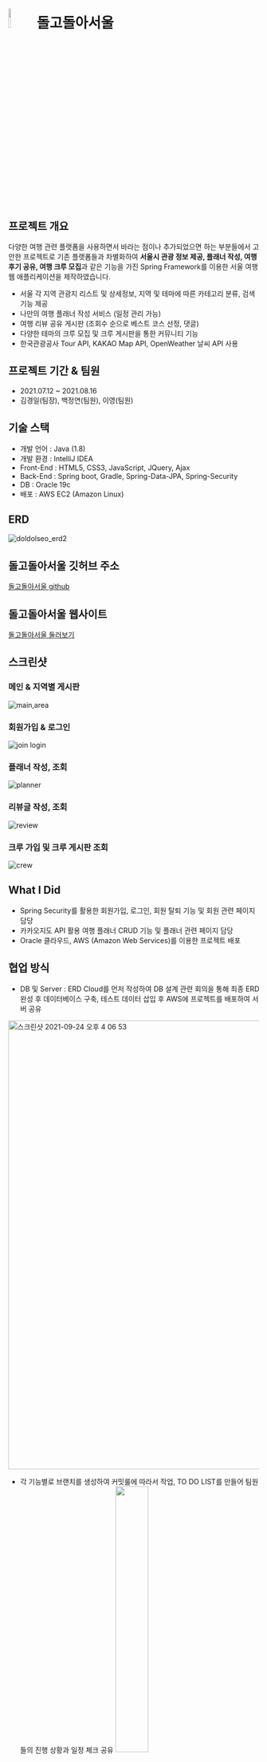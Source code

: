  # <img src="https://user-images.githubusercontent.com/77538818/135027843-793631d9-9032-432b-a90e-37bae4ac810e.png" width="10%"> 돌고돌아서울

## 프로젝트 개요
다양한 여행 관련 플랫폼을 사용하면서 바라는 점이나 추가되었으면 하는 부분들에서 고안한 프로젝트로 기존 플랫폼들과 차별화하여 **서울시 관광 정보 제공, 플래너 작성, 여행 후기 공유, 여행 크루 모집**과 같은 기능을 가진 Spring Framework를 이용한 서울 여행 웹 애플리케이션을 제작하였습니다. 
- 서울 각 지역 관광지 리스트 및 상세정보, 지역 및 테마에 따른 카테고리 분류, 검색 기능 제공
- 나만의 여행 플래너 작성 서비스 (일정 관리 가능)
- 여행 리뷰 공유 게시판 (조회수 순으로 베스트 코스 선정, 댓글)
- 다양한 테마의 크루 모집 및 크루 게시판을 통한 커뮤니티 기능
- 한국관광공사 Tour API, KAKAO Map API, OpenWeather 날씨 API 사용


## 프로젝트 기간 & 팀원
- 2021.07.12 ~ 2021.08.16
- 김경일(팀장), 백정연(팀원), 이영(팀원)


## 기술 스택
- 개발 언어 : Java (1.8)
- 개발 환경 : IntelliJ IDEA
- Front-End : HTML5, CSS3, JavaScript, JQuery, Ajax
- Back-End : Spring boot, Gradle, Spring-Data-JPA, Spring-Security
- DB : Oracle 19c
- 배포 : AWS EC2 (Amazon Linux)


## ERD
![doldolseo_erd2](https://user-images.githubusercontent.com/77538818/133370496-71dbe3f5-4e21-40a7-a100-e2b0b16a76e7.png)


## 돌고돌아서울 깃허브 주소
[돌고돌아서울 github](https://github.com/kki7823/doldolseo)


## 돌고돌아서울 웹사이트
[돌고돌아서울 둘러보기](http://52.78.185.163:8080/doldolseo/main)


## 스크린샷
### 메인 & 지역별 게시판
![main,area](https://user-images.githubusercontent.com/77538818/135030622-f1b72c20-26c1-4c43-9a1e-590b8d95a22c.gif)

### 회원가입 & 로그인
![join login](https://user-images.githubusercontent.com/77538818/135034052-716ba254-5c9f-49f8-b703-65df01e04515.gif)


### 플래너 작성, 조회
![planner](https://user-images.githubusercontent.com/77538818/135028402-521c60f9-cea3-4dd7-b237-82768dfd8ba8.gif)

### 리뷰글 작성, 조회
![review](https://user-images.githubusercontent.com/77538818/135034017-dd3ed081-eba8-4b53-963e-4384910cb6a2.gif)


### 크루 가입 및 크루 게시판 조회
![crew](https://user-images.githubusercontent.com/77538818/135034093-37c764b3-4124-498f-86e7-52841bc53d6a.gif)


## What I Did
- Spring Security를 활용한 회원가입, 로그인, 회원 탈퇴 기능 및 회원 관련 페이지 담당
- 카카오지도 API 활용 여행 플래너 CRUD 기능 및 플래너 관련 페이지 담당
- Oracle 클라우드, AWS (Amazon Web Services)를 이용한 프로젝트 배포 


## 협업 방식
- DB 및 Server : ERD Cloud를 먼저 작성하여 DB 설계 관련 회의을 통해 최종 ERD 완성 후 데이터베이스 구축, 테스트 데이터 삽입 후 AWS에 프로젝트를 배포하여 서버 공유

<img width="900" alt="스크린샷 2021-09-24 오후 4 06 53" src="https://user-images.githubusercontent.com/77538818/134632776-04f24149-9465-4987-a406-36488967e07a.png">


- 각 기능별로 브랜치를 생성하여 커밋룰에 따라서 작업, TO DO LIST를 만들어 팀원들의 진행 상황과 일정 체크 공유
<img src="https://user-images.githubusercontent.com/77538818/134633058-19429a65-7f85-4773-bf38-b8029bf9e532.png" width="37%" /><img src="https://user-images.githubusercontent.com/77538818/134633235-756b79db-df26-438e-9658-5155c9c233d4.png" width="63%" />




## 문제해결 아카이브

 + 3명이 함께 작업을 하기에 효율적인 프로젝트 관리와 협업에 대한 고민
	 - 프로젝트 제작에 앞서 변수 네이밍, 주석 형식 지정과 같은 작업을 진행
	 - 프로젝트는 Github에서 관리하고 기능별로 브랜치를 생성하여 작업 후 commit하고 변경된 사항을 Pull Request하는 방식으로 진행

+ 시행착오를 줄이고자 작업 시작 전 프로젝트 기능, UI 관련 세부 사항까지 정리
	- 팀원들의 아이디어를 취합하여 와이어프레임 작성
	- 기능 사항 회의 완료 후 각자 맡은 페이지에 대한 스토리보드 작성 
	 
+ 서로 어떤 작업을 하고 있는지 잘 몰라서 생기는 의사소통 문제와 오해
	- To Do List를 작성하고 아침마다 오늘 할 작업을 팀원에게 브리핑하여 크로스체크하며 일정 조율
	- Commit 메세지 규칙을 정함으로써 직관적으로 서로의 작업을 공유 

+ 수정한 프로젝트를 AWS E2C 서버에 올릴 때마다 프로젝트 내부 폴더에 있던 이미지 데이터들이 날아가는 문제
	- tomcat의 webapps 폴더 내부가 아닌 외부에 이미지 업로드 폴더를 생성하고 server.xml에서 사진 업로드 경로를 설정하여 사용함으로써 해결  

+ 플래너 작성시 1개가 아닌, 여러 개의 데이터(일정)을 어떤 방식으로 Controller에게 넘기고 DB에 저장해야할지 고민
	- Plan 객체 구성에 필요한 데이터(날짜, 장소명, x좌표, y좌표, 메모, 시간)을 일정 추가 시 해당 div 태그의 속성으로 부여 후 ajax를 통해 2차원 배열로 Controller에게 전달
	<img src="https://user-images.githubusercontent.com/77538818/135031339-f36bb354-b4d3-44c3-8b8d-5a1fa551a24d.png" width="60%" height="50%" />
	
	- Service에서 전달 받은 String 타입의 2차원 배열을 알맞은 타입으로 가공 후 JPA의 saveAll() 메서드로 DB에 저장
	<img src="https://user-images.githubusercontent.com/77538818/135033063-70f17ee6-d4fd-4e44-a0cd-62acbc507089.png" width="80%" />
	
	![스크린샷 2021-09-28 오후 3 13 47](https://user-images.githubusercontent.com/77538818/135033132-0547d390-6853-46e3-9f8e-740b12842489.png)

	


